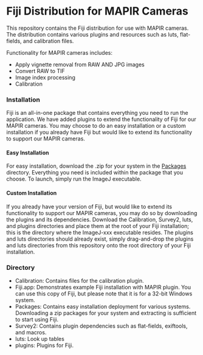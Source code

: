 # Fiji Distribution for MAPIR Cameras
This repository contains the Fiji distribution for use with MAPIR cameras. The distribution contains various plugins and resources such as luts, flat-fields, and calibration files.

Functionality for MAPIR cameras includes:
- Apply vignette removal from RAW AND JPG images
- Convert RAW to TIF
- Image index processing
- Calibration

### Installation
Fiji is an all-in-one package that contains everything you need to run the application. We have added plugins to extend the functionality of Fiji for our MAPIR cameras. You may choose to do an easy installation or a custom installation if you already have Fiji but would like to extend its functionality to support our MAPIR cameras.

#### Easy Installation
For easy installation, download the .zip for your system in the [Packages](/Packages) directory. Everything you need is included within the package that you choose. To launch, simply run the ImageJ executable.

#### Custom Installation
If you already have your version of Fiji, but would like to extend its functionality to support our MAPIR cameras, you may do so by downloading the plugins and its dependencies. Download the Calibration, Survey2, luts, and plugins directories and place them at the root of your Fiji installation; this is the directory where the ImageJ-xxx executable resides. The plugins and luts directories should already exist, simply drag-and-drop the plugins and luts directories from this repository onto the root directory of your Fiji installation.

### Directory
- Calibration: Contains files for the calibration plugin.
- Fiji.app: Demonstrates example Fiji installation with MAPIR plugin. You can use this copy of Fiji, but please note that it is for a 32-bit Windows system.
- Packages: Contains easy installation deployment for various systems. Downloading a zip packages for your system and extracting is sufficient to start using Fiji.
- Survey2: Contains plugin dependencies such as flat-fields, exiftools, and macros.
- luts: Look up tables
- plugins: Plugins for Fiji. 
